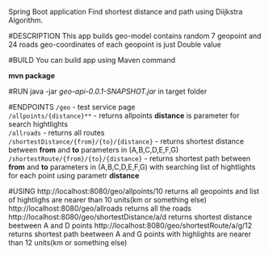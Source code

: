 Spring Boot application
Find shortest distance and path using Diijkstra Algorithm.

#DESCRIPTION
This app builds geo-model contains random 7 geopoint and 24 roads 
geo-coordinates of each geopoint is just Double value

#BUILD
You can build app using Maven command

**mvn package**

#RUN
java -jar _geo-api-0.0.1-SNAPSHOT.jar_ in target folder

#ENDPOINTS
`/geo` - test service page<br>
`/allpoints/{distance}**` - returns allpoints **distance** is parameter for search hightlights<br>
`/allroads` - returns all routes<br>
`/shortestDistance/{from}/{to}/{distance}` - returns shortest distance between **from** and **to** parameters in (A,B,C,D,E,F,G) 
`/shortestRoute/{from}/{to}/{distance}` - returns shortest path between **from** and **to** parameters in (A,B,C,D,E,F,G)   with searching list of hightlights for each point using parametr **distance**   

#USING
http://localhost:8080/geo/allpoints/10 returns all geopoints and list of hightlighs are nearer than 10 units(km or something else)
http://localhost:8080/geo/allroads  returns all the roads
http://localhost:8080/geo/shortestDistance/a/d returns shortest distance beetween A and D points
http://localhost:8080/geo/shortestRoute/a/g/12 returns shortest path beetween A and G points with highlights are nearer than 12 units(km or something else)